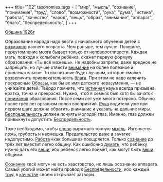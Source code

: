 +++
title="102"
taxonomies.tags = [
 "мир",
 "мысль",
 "сознание",
 "понимание",
 "труд",
 "слово",
 "возможности",
 "рука",
 "дума",
 "истина",
 "работа",
 "качество",
 "народ",
 "вещь",
 "образ",
 "внимание",
 "аппарат",
 "благо",
 "беспредельность",
]
+++

[Община 1926г](/agni/1926)

Образование народа надо вести с начального обучения детей с [возможно](/tags/возможности) раннего возраста. Чем раньше, тем лучше. Поверьте, переутомление мозга бывает только от неповоротливости. Каждая мать, подходя к колыбели ребёнка, скажет первую формулу образования: «Ты всё можешь». Не надобны запреты; даже вредное не запрещать, но лучше отвести [внимание](/tags/внимание) на более полезное и привлекательное. То воспитание будет лучшим, которое сможет возвеличить привлекательность [блага](/tags/благо). При этом не надо калечить прекрасные [Образы](/tags/образ), как бы во имя детского неразумения, — не унижайте детей. Твёрдо помните, что [истинная](/tags/истина) наука всегда призывна, кратка, точна и прекрасна. Нужно, чтоб в семьях был хотя бы зачаток [понимания](/tags/понимание) образования. После семи лет уже много потеряно. Обычно после трёх лет организм полон восприятий. [Рука](/tags/рука) водителя уже при первом шаге должна обратить [внимание](/tags/внимание) и указать на дальние миры. [Беспредельность](/tags/беспредельность) должен почуять молодой глаз. Именно, глаз должен привыкнуть допустить [Беспредельность](/tags/беспредельность).   

Тоже необходимо, чтобы [слово](/tags/слово) выражало точную [мысль](/tags/мысль). Изгоняется ложь, грубость и насмешка. Предательство даже в зачатке недопустимо. [Работа](/tags/работа) «как большие» поощряется. Только [сознание](/tags/сознание) до трёх лет вместит легко общину. Как ошибочно [думать](/tags/дума), что ребёнку нужно дать его [вещи](/tags/вещь), ибо ребёнок легко поймёт, как могут быть [вещи](/tags/вещь) общими.   

[Сознание](/tags/сознание) «всё могу» не есть хвастовство, но лишь осознание аппарата. Самый убогий может найти провод к [Беспредельности](/tags/беспредельность), ибо каждый [труд](/tags/труд) в [качестве](/tags/качество) своём открывает затворы.   


